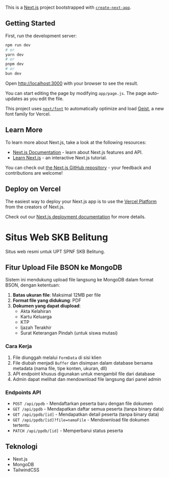 This is a [Next.js](https://nextjs.org) project bootstrapped with [`create-next-app`](https://github.com/vercel/next.js/tree/canary/packages/create-next-app).

## Getting Started

First, run the development server:

```bash
npm run dev
# or
yarn dev
# or
pnpm dev
# or
bun dev
```

Open [http://localhost:3000](http://localhost:3000) with your browser to see the result.

You can start editing the page by modifying `app/page.js`. The page auto-updates as you edit the file.

This project uses [`next/font`](https://nextjs.org/docs/app/building-your-application/optimizing/fonts) to automatically optimize and load [Geist](https://vercel.com/font), a new font family for Vercel.

## Learn More

To learn more about Next.js, take a look at the following resources:

- [Next.js Documentation](https://nextjs.org/docs) - learn about Next.js features and API.
- [Learn Next.js](https://nextjs.org/learn) - an interactive Next.js tutorial.

You can check out [the Next.js GitHub repository](https://github.com/vercel/next.js) - your feedback and contributions are welcome!

## Deploy on Vercel

The easiest way to deploy your Next.js app is to use the [Vercel Platform](https://vercel.com/new?utm_medium=default-template&filter=next.js&utm_source=create-next-app&utm_campaign=create-next-app-readme) from the creators of Next.js.

Check out our [Next.js deployment documentation](https://nextjs.org/docs/app/building-your-application/deploying) for more details.

# Situs Web SKB Belitung

Situs web resmi untuk UPT SPNF SKB Belitung.

## Fitur Upload File BSON ke MongoDB

Sistem ini mendukung upload file langsung ke MongoDB dalam format BSON, dengan ketentuan:

1. **Batas ukuran file**: Maksimal 12MB per file
2. **Format file yang didukung**: PDF
3. **Dokumen yang dapat diupload**:
   - Akta Kelahiran
   - Kartu Keluarga
   - KTP
   - Ijazah Terakhir
   - Surat Keterangan Pindah (untuk siswa mutasi)

### Cara Kerja

1. File diunggah melalui `FormData` di sisi klien
2. File diubah menjadi `Buffer` dan disimpan dalam database bersama metadata (nama file, tipe konten, ukuran, dll)
3. API endpoint khusus digunakan untuk mengambil file dari database
4. Admin dapat melihat dan mendownload file langsung dari panel admin

### Endpoints API

- `POST /api/ppdb` - Mendaftarkan peserta baru dengan file dokumen
- `GET /api/ppdb` - Mendapatkan daftar semua peserta (tanpa binary data)
- `GET /api/ppdb/[id]` - Mendapatkan detail peserta (tanpa binary data)
- `GET /api/ppdb/[id]?file=namaFile` - Mendownload file dokumen tertentu
- `PATCH /api/ppdb/[id]` - Memperbarui status peserta

## Teknologi

- Next.js
- MongoDB
- TailwindCSS

